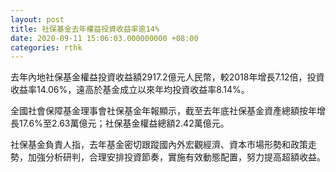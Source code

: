 ```yaml
---
layout: post
title: 社保基金去年權益投資收益率逾14%
date: 2020-09-11 15:06:03.000000000 +08:00
categories: rthk
---
```


去年內地社保基金權益投資收益額2917.2億元人民幣，較2018年增長7.12倍，投資收益率14.06%，遠高於基金成立以來年均投資收益率8.14%。

全國社會保障基金理事會社保基金年報顯示，截至去年底社保基金資產總額按年增長17.6%至2.63萬億元；社保基金權益總額2.42萬億元。

社保基金負責人指，去年基金密切跟蹤國內外宏觀經濟、資本市場形勢和政策走勢，加強分析研判，合理安排投資節奏，實施有效動態配置，努力提高超額收益。
